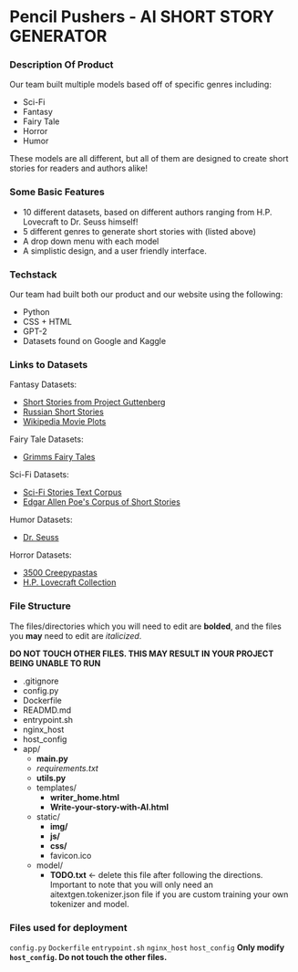 # Pencil Pushers - AI SHORT STORY GENERATOR

### Description Of Product

Our team built multiple models based off of specific genres including: 

- Sci-Fi
- Fantasy
- Fairy Tale
- Horror
- Humor

These models are all different, but all of them are designed to create short stories for readers and authors alike! 

### Some Basic Features
- 10 different datasets, based on different authors ranging from H.P. Lovecraft to Dr. Seuss himself!
- 5 different genres to generate short stories with (listed above)
- A drop down menu with each model
- A simplistic design, and a user friendly interface.

### Techstack
Our team had built both our product and our website using the following: 
- Python
- CSS + HTML
- GPT-2
- Datasets found on Google and Kaggle

### Links to Datasets 

Fantasy Datasets: 
- [Short Stories from Project Guttenberg](https://www.kaggle.com/datasets/shubchat/1002-short-stories-from-project-guttenberg)
- [Russian Short Stories](https://www.kaggle.com/datasets/dmisky/best-russian-short-stories)
- [Wikipedia Movie Plots](https://www.kaggle.com/datasets/jrobischon/wikipedia-movie-plots)

Fairy Tale Datasets: 
- [Grimms Fairy Tales](https://www.kaggle.com/datasets/tschomacker/grimms-fairy-tales)

Sci-Fi Datasets: 
- [Sci-Fi Stories Text Corpus](https://www.kaggle.com/datasets/jannesklaas/scifi-stories-text-corpus)
- [Edgar Allen Poe's Corpus of Short Stories](https://www.kaggle.com/datasets/leangab/poe-short-stories-corpuscsv)

Humor Datasets:
- [Dr. Seuss](https://github.com/robertsdionne/rwet/blob/master/hw2/drseuss.txt)

Horror Datasets:
- [3500 Creepypastas](https://www.kaggle.com/datasets/thomaskonstantin/3500-popular-creepypastas)
- [H.P. Lovecraft Collection](https://www.kaggle.com/datasets/bennijesus/lovecraft-fiction)


### File Structure

The files/directories which you will need to edit are **bolded**, and the files you **may** need to edit are *italicized*.

**DO NOT TOUCH OTHER FILES. THIS MAY RESULT IN YOUR PROJECT BEING UNABLE TO RUN**

- .gitignore
- config.py
- Dockerfile
- READMD.md
- entrypoint.sh
- nginx_host
- host_config
- app/
     - **main.py**
     - *requirements.txt*
     - **utils.py**
     - templates/
          - **writer_home.html**
          - **Write-your-story-with-AI.html**
     - static/
          - **img/** 
          - **js/**
          - **css/**
          - favicon.ico  
     - model/
          - **TODO.txt** <- delete this file after following the directions. Important to note that you will only need an aitextgen.tokenizer.json file if you are custom training your own tokenizer and model.


### Files used for deployment ###

`config.py`
`Dockerfile`
`entrypoint.sh`
`nginx_host`
`host_config`
**Only modify `host_config`. Do not touch the other files.**


